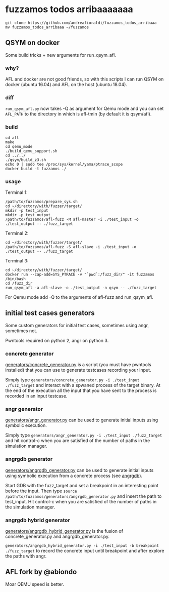 # fuzzamos todos arribaaaaaaa

~~~~{.sh}
git clone https://github.com/andreafioraldi/fuzzamos_todos_arribaaa
mv fuzzamos_todos_arribaaa ~/fuzzamos
~~~~

## QSYM on docker

Some build tricks + new arguments for run_qsym_afl.

### why?

AFL and docker are not good friends, so with this scripts I can run QSYM on docker (ubuntu 16.04) and AFL on the host (ubuntu 18.04).

### diff

`run_qsym_afl.py` now takes -Q as argument for Qemu mode and you can set `AFL_PATH` to the directory in which is afl-tmin (by default it is qsym/afl).

### build

~~~~{.sh}
cd afl
make
cd qemu_mode
./build_qemu_support.sh
cd ../../
./qsym/build_z3.sh
echo 0 | sudo tee /proc/sys/kernel/yama/ptrace_scope
docker build -t fuzzamos ./
~~~~

### usage

Terminal 1:

~~~~{.sh}
/path/to/fuzzamos/prepare_sys.sh
cd ~/directory/with/fuzzer/target/
mkdir -p test_input
mkdir -p test_output
/path/to/fuzzamos/afl-fuzz -M afl-master -i ./test_input -o ./test_output -- ./fuzz_target
~~~~

Terminal 2:

~~~~{.sh}
cd ~/directory/with/fuzzer/target/
/path/to/fuzzamos/afl-fuzz -S afl-slave -i ./test_input -o ./test_output -- ./fuzz_target
~~~~

Terminal 3:

~~~~{.sh}
cd ~/directory/with/fuzzer/target/
docker run --cap-add=SYS_PTRACE -v "`pwd`:/fuzz_dir/" -it fuzzamos /bin/bash
cd /fuzz_dir
run_qsym_afl -a afl-slave -o ./test_output -n qsym -- ./fuzz_target
~~~~

For Qemu mode add -Q to the arguments of afl-fuzz and run_qsym_afl.

## initial test cases generators

Some custom generators for initial test cases, sometimes using angr, sometimes not.

Pwntools required on python 2, angr on python 3.

### concrete generator

[generators/concrete_generator.py](generators/concrete_generator.py) is a script (you must have pwntools installed) that you can use to generate testcases recording your input.

Simply type `generators/concrete_generator.py -i ./test_input ./fuzz_target` and interact with a spwaned process of the target binary.
At the end of the execution all the input that you have sent to the process is recorded in an input testcase.

### angr generator

[generators/angr_generator.py](generators/angr_generator.py) can be used to generate initial inputs using symbolic execution.

Simply type `generators/angr_generator.py -i ./test_input ./fuzz_target` and hit control-c when you are satisfied of the number of paths in the simulation manager.

### angrgdb generator

[generators/angrgdb_generator.py](generators/angrgdb_generator.py) can be used to generate initial inputs using symbolic execution from a concrete process (see [angrgdb](https://github.com/andreafioraldi/angrgdb)).

Start GDB with the fuzz_target and set a breakpoint in an interesting point before the input.
Then type `source /path/to/fuzzamos/generators/angrgdb_generator.py` and insert the path to test_input.
Hit control-c when you are satisfied of the number of paths in the simulation manager.

### angrgdb hybrid generator

[generators/angrgdb_hybrid_generator.py](generators/angrgdb_hybrid_generator.py) is the fusion of concrete_generator.py and angrgdb_generator.py.

`generators/angrgdb_hybrid_generator.py -i ./test_input -b breakpoint ./fuzz_target` to record the concrete input until breakpoint and after explore the paths with angr.

## AFL fork by @abiondo

Moar QEMU speed is better.

